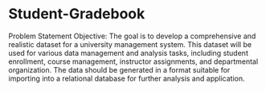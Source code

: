 # Student-Gradebook
Problem Statement
Objective: The goal is to develop a comprehensive and realistic dataset for a university management system. This dataset will be used for various data management and analysis tasks, including student enrollment, course management, instructor assignments, and departmental organization. The data should be generated in a format suitable for importing into a relational database for further analysis and application.
